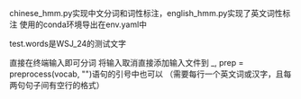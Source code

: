chinese_hmm.py实现中文分词和词性标注，english_hmm.py实现了英文词性标注
使用的conda环境导出在env.yaml中

test.words是WSJ_24的测试文字

直接在终端输入即可分词
将输入取消直接添加输入文件到 _, prep = preprocess(vocab, "")语句的引号中也可以
（需要每行一个英文词或汉字，且每两句句子间有空行的格式）
